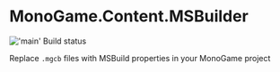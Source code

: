 # MonoGame.Content.MSBuilder

!['main' Build status](../../actions/workflows/build.yml/badge.svg?branch=main)


Replace `.mgcb` files with MSBuild properties in your MonoGame project
